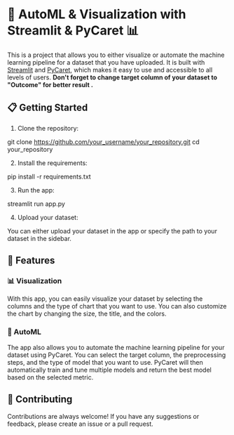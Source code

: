 # 🤖 AutoML & Visualization with Streamlit & PyCaret 📊

This is a project that allows you to either visualize or automate the machine learning pipeline for a dataset that you have uploaded. It is built with [Streamlit](https://streamlit.io/) and [PyCaret](https://pycaret.org/), which makes it easy to use and accessible to all levels of users.
**Don't forget to change target column of your dataset to "Outcome" for better result .**
## 📋 Getting Started

1. Clone the repository:

git clone https://github.com/your_username/your_repository.git
cd your_repository

2. Install the requirements:

pip install -r requirements.txt

3. Run the app:

streamlit run app.py

4. Upload your dataset:

You can either upload your dataset in the app or specify the path to your dataset in the sidebar.

## 🚀 Features

### 📊 Visualization

With this app, you can easily visualize your dataset by selecting the columns and the type of chart that you want to use. You can also customize the chart by changing the size, the title, and the colors.

### 🤖 AutoML

The app also allows you to automate the machine learning pipeline for your dataset using PyCaret. You can select the target column, the preprocessing steps, and the type of model that you want to use. PyCaret will then automatically train and tune multiple models and return the best model based on the selected metric.

## 🤝 Contributing

Contributions are always welcome! If you have any suggestions or feedback, please create an issue or a pull request.

